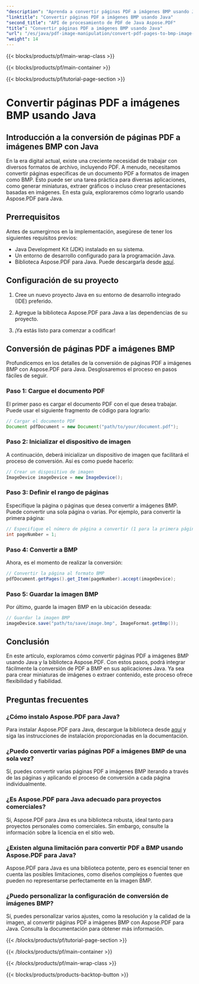 ```yaml
---
"description": "Aprenda a convertir páginas PDF a imágenes BMP usando Java con Aspose.PDF para Java. Siga nuestra guía paso a paso para una conversión fluida de PDF a BMP."
"linktitle": "Convertir páginas PDF a imágenes BMP usando Java"
"second_title": "API de procesamiento de PDF de Java Aspose.PDF"
"title": "Convertir páginas PDF a imágenes BMP usando Java"
"url": "/es/java/pdf-image-manipulation/convert-pdf-pages-to-bmp-image-using-java/"
"weight": 14
---
```


{{< blocks/products/pf/main-wrap-class >}}

{{< blocks/products/pf/main-container >}}

{{< blocks/products/pf/tutorial-page-section >}}

# Convertir páginas PDF a imágenes BMP usando Java


## Introducción a la conversión de páginas PDF a imágenes BMP con Java

En la era digital actual, existe una creciente necesidad de trabajar con diversos formatos de archivo, incluyendo PDF. A menudo, necesitamos convertir páginas específicas de un documento PDF a formatos de imagen como BMP. Esto puede ser una tarea práctica para diversas aplicaciones, como generar miniaturas, extraer gráficos o incluso crear presentaciones basadas en imágenes. En esta guía, exploraremos cómo lograrlo usando Aspose.PDF para Java.

## Prerrequisitos

Antes de sumergirnos en la implementación, asegúrese de tener los siguientes requisitos previos:

- Java Development Kit (JDK) instalado en su sistema.
- Un entorno de desarrollo configurado para la programación Java.
- Biblioteca Aspose.PDF para Java. Puede descargarla desde [aquí](https://releases.aspose.com/pdf/java/).

## Configuración de su proyecto

1. Cree un nuevo proyecto Java en su entorno de desarrollo integrado (IDE) preferido.

2. Agregue la biblioteca Aspose.PDF para Java a las dependencias de su proyecto.

3. ¡Ya estás listo para comenzar a codificar!

## Conversión de páginas PDF a imágenes BMP

Profundicemos en los detalles de la conversión de páginas PDF a imágenes BMP con Aspose.PDF para Java. Desglosaremos el proceso en pasos fáciles de seguir.

### Paso 1: Cargue el documento PDF

El primer paso es cargar el documento PDF con el que desea trabajar. Puede usar el siguiente fragmento de código para lograrlo:

```java
// Cargar el documento PDF
Document pdfDocument = new Document("path/to/your/document.pdf");
```

### Paso 2: Inicializar el dispositivo de imagen

A continuación, deberá inicializar un dispositivo de imagen que facilitará el proceso de conversión. Así es como puede hacerlo:

```java
// Crear un dispositivo de imagen
ImageDevice imageDevice = new ImageDevice();
```

### Paso 3: Definir el rango de páginas

Especifique la página o páginas que desea convertir a imágenes BMP. Puede convertir una sola página o varias. Por ejemplo, para convertir la primera página:

```java
// Especifique el número de página a convertir (1 para la primera página)
int pageNumber = 1;
```

### Paso 4: Convertir a BMP

Ahora, es el momento de realizar la conversión:

```java
// Convertir la página al formato BMP
pdfDocument.getPages().get_Item(pageNumber).accept(imageDevice);
```

### Paso 5: Guardar la imagen BMP

Por último, guarde la imagen BMP en la ubicación deseada:

```java
// Guardar la imagen BMP
imageDevice.save("path/to/save/image.bmp", ImageFormat.getBmp());
```

## Conclusión

En este artículo, exploramos cómo convertir páginas PDF a imágenes BMP usando Java y la biblioteca Aspose.PDF. Con estos pasos, podrá integrar fácilmente la conversión de PDF a BMP en sus aplicaciones Java. Ya sea para crear miniaturas de imágenes o extraer contenido, este proceso ofrece flexibilidad y fiabilidad.

## Preguntas frecuentes

### ¿Cómo instalo Aspose.PDF para Java?

Para instalar Aspose.PDF para Java, descargue la biblioteca desde [aquí](https://releases.aspose.com/pdf/java/) y siga las instrucciones de instalación proporcionadas en la documentación.

### ¿Puedo convertir varias páginas PDF a imágenes BMP de una sola vez?

Sí, puedes convertir varias páginas PDF a imágenes BMP iterando a través de las páginas y aplicando el proceso de conversión a cada página individualmente.

### ¿Es Aspose.PDF para Java adecuado para proyectos comerciales?

Sí, Aspose.PDF para Java es una biblioteca robusta, ideal tanto para proyectos personales como comerciales. Sin embargo, consulte la información sobre la licencia en el sitio web.

### ¿Existen alguna limitación para convertir PDF a BMP usando Aspose.PDF para Java?

Aspose.PDF para Java es una biblioteca potente, pero es esencial tener en cuenta las posibles limitaciones, como diseños complejos o fuentes que pueden no representarse perfectamente en la imagen BMP.

### ¿Puedo personalizar la configuración de conversión de imágenes BMP?

Sí, puedes personalizar varios ajustes, como la resolución y la calidad de la imagen, al convertir páginas PDF a imágenes BMP con Aspose.PDF para Java. Consulta la documentación para obtener más información.

{{< /blocks/products/pf/tutorial-page-section >}}

{{< /blocks/products/pf/main-container >}}

{{< /blocks/products/pf/main-wrap-class >}}

{{< blocks/products/products-backtop-button >}}